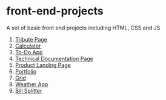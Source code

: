 # front-end-projects
A set of basic front end projects including HTML, CSS and JS

1) [Tribute Page](https://shubham-purohit.github.io/front-end-projects/tribute-page/index.html)
2) [Calculator](https://shubham-purohit.github.io/front-end-projects/calculator/index.html)
3) [To-Do App](https://shubham-purohit.github.io/front-end-projects/todo_app/index.html)
4) [Technical Documentation Page](https://shubham-purohit.github.io/front-end-projects/documentation-page/index.html)
5) [Product Landing Page](https://shubham-purohit.github.io/front-end-projects/landing-page/index.html)
6) [Portfolio](https://shubham-purohit.github.io/front-end-projects/portfolio/index.html)
7) [Grid](https://shubham-purohit.github.io/front-end-projects/grid/index.html)
8) [Weather App](https://shubham-purohit.github.io/front-end-projects/weather-app/index.html)
9) [Bill Splitter](https://shubham-purohit.github.io/front-end-projects/bill-splitter/index.html)
